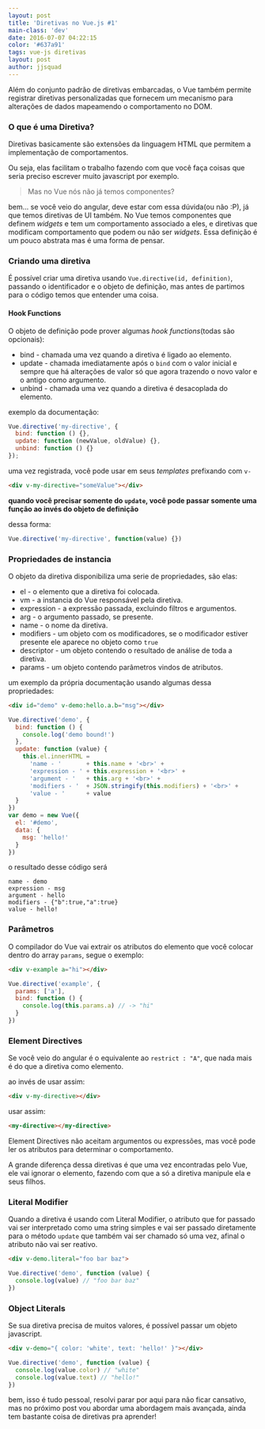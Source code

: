 ```yaml
---
layout: post
title: 'Diretivas no Vue.js #1'
main-class: 'dev'
date: 2016-07-07 04:22:15 
color: '#637a91'
tags: vue-js diretivas
layout: post
author: jjsquad
---
```


Além do conjunto padrão de diretivas embarcadas, o Vue também permite registrar diretivas personalizadas que fornecem um mecanismo para alterações de dados mapeamendo o comportamento no DOM.

### O que é uma Diretiva?

Diretivas basicamente são extensões da linguagem HTML que permitem a implementação de comportamentos.

Ou seja, elas facilitam o trabalho fazendo com que você faça coisas que seria preciso escrever muito javascript por exemplo.

> Mas no Vue nós não já temos componentes?

bem... se você veio do angular, deve estar com essa dúvida(ou não :P), já que temos diretivas de UI também. 
No Vue temos componentes que definem _widgets_ e tem um comportamento associado a eles, e diretivas que modificam comportamento que podem ou não ser _widgets_. Essa definição é um pouco abstrata mas é uma forma de pensar.

### Criando uma diretiva

É possível criar uma diretiva usando `Vue.directive(id, definition)`, passando o identificador e o objeto de definição, mas antes de partimos para o código temos que entender uma coisa.

#### Hook Functions

O objeto de definição pode prover algumas _hook functions_(todas são opcionais):

+ bind - chamada uma vez quando a diretiva é ligado ao elemento.
+ update - chamada imediatamente após o `bind` com o valor inicial e sempre que há alterações de valor só que agora trazendo o novo valor e o antigo como argumento.
+ unbind - chamada uma vez quando a diretiva é desacoplada do elemento.

exemplo da documentação:

```javascript
Vue.directive('my-directive', {
  bind: function () {},
  update: function (newValue, oldValue) {},
  unbind: function () {}
});
```

uma vez registrada, você pode usar em seus _templates_ prefixando com `v-`

```html
<div v-my-directive="someValue"></div>
```

**quando você precisar somente do `update`, você pode passar somente uma função ao invés do objeto de definição**

dessa forma: 

```javascript
Vue.directive('my-directive', function(value) {})
```

### Propriedades de instancia

O objeto da diretiva disponibiliza uma serie de propriedades, são elas:

+ el - o elemento que a diretiva foi colocada.
+ vm - a instancia do Vue responsável pela diretiva.
+ expression - a expressão passada, excluindo filtros e argumentos.
+ arg - o argumento passado, se presente.
+ name - o nome da diretiva.
+ modifiers - um objeto com os modificadores, se o modificador estiver presente ele aparece no objeto como `true`
+ descriptor - um objeto contendo o resultado de análise de toda a diretiva.
+ params - um objeto contendo parâmetros vindos de atributos. 

um exemplo da própria documentação usando algumas dessa propriedades:

```html
<div id="demo" v-demo:hello.a.b="msg"></div>
```


```javascript
Vue.directive('demo', {
  bind: function () {
    console.log('demo bound!')
  },
  update: function (value) {
    this.el.innerHTML =
      'name - '       + this.name + '<br>' +
      'expression - ' + this.expression + '<br>' +
      'argument - '   + this.arg + '<br>' +
      'modifiers - '  + JSON.stringify(this.modifiers) + '<br>' +
      'value - '      + value
  }
})
var demo = new Vue({
  el: '#demo',
  data: {
    msg: 'hello!'
  }
})
```

o resultado desse código será

```
name - demo
expression - msg
argument - hello
modifiers - {"b":true,"a":true}
value - hello!
```

### Parâmetros

O compilador do Vue vai extrair os atributos do elemento que você colocar dentro do array `params`, segue o exemplo:

```html
<div v-example a="hi"></div>
```

```javascript
Vue.directive('example', {
  params: ['a'],
  bind: function () {
    console.log(this.params.a) // -> "hi"
  }
})
```

### Element Directives

Se você veio do angular é o equivalente ao `restrict : "A"`, que nada mais é do que a diretiva como elemento.

ao invés de usar assim: 

```html
<div v-my-directive></div>
```

usar assim:

```html
<my-directive></my-directive>
```

Element Directives não aceitam argumentos ou expressões, mas você pode ler os atributos para determinar o comportamento.

A grande diferença dessa diretivas é que uma vez encontradas pelo Vue, ele vai ignorar o elemento, fazendo com que a só a diretiva manipule ela e seus filhos.


### Literal Modifier

Quando a diretiva é usando com Literal Modifier, o atributo que for passado vai ser interpretado como uma string simples e vai ser passado diretamente para o método `update` que também vai ser chamado só uma vez, afinal o atributo não vai ser reativo.

```html
<div v-demo.literal="foo bar baz">
```

```javascript
Vue.directive('demo', function (value) {
  console.log(value) // "foo bar baz"
})
```

### Object Literals

Se sua diretiva precisa de muitos valores, é possível passar um objeto javascript.

```html
<div v-demo="{ color: 'white', text: 'hello!' }"></div>
```

```javascript
Vue.directive('demo', function (value) {
  console.log(value.color) // "white"
  console.log(value.text) // "hello!"
})
```

bem, isso é tudo pessoal, resolvi parar por aqui para não ficar cansativo, mas no próximo post vou abordar uma abordagem mais avançada, ainda tem bastante coisa de diretivas pra aprender!

